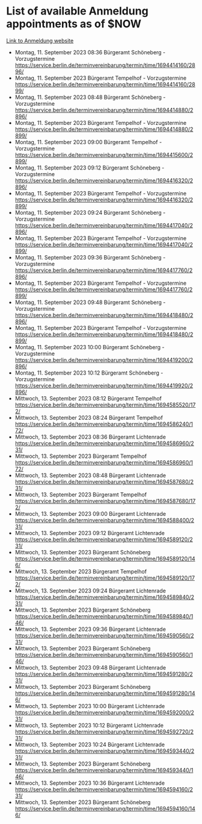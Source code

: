 # List of available Anmeldung appointments as of $NOW
[Link to Anmeldung website](https://service.berlin.de/terminvereinbarung/termin/tag.php?termin=1&anliegen[]=120686&dienstleisterlist=122210,122217,327316,122219,327312,122227,327314,122231,327346,122243,327348,122254,122252,329742,122260,329745,122262,329748,122271,327278,122273,327274,122277,327276,330436,122280,327294,122282,327290,122284,327292,122291,327270,122285,327266,122286,327264,122296,327268,150230,329760,122297,327286,122294,327284,122312,329763,122314,329775,122304,327330,122311,327334,122309,327332,317869,122281,327352,122279,329772,122283,122276,327324,122274,327326,122267,329766,122246,327318,122251,327320,122257,327322,122208,327298,122226,327300&herkunft=http%3A%2F%2Fservice.berlin.de%2Fdienstleistung%2F120686%2F)
- Montag, 11. September 2023 08:36 Bürgeramt Schöneberg - Vorzugstermine https://service.berlin.de/terminvereinbarung/termin/time/1694414160/2896/
- Montag, 11. September 2023  Bürgeramt Tempelhof - Vorzugstermine https://service.berlin.de/terminvereinbarung/termin/time/1694414160/2899/
- Montag, 11. September 2023 08:48 Bürgeramt Schöneberg - Vorzugstermine https://service.berlin.de/terminvereinbarung/termin/time/1694414880/2896/
- Montag, 11. September 2023  Bürgeramt Tempelhof - Vorzugstermine https://service.berlin.de/terminvereinbarung/termin/time/1694414880/2899/
- Montag, 11. September 2023 09:00 Bürgeramt Tempelhof - Vorzugstermine https://service.berlin.de/terminvereinbarung/termin/time/1694415600/2899/
- Montag, 11. September 2023 09:12 Bürgeramt Schöneberg - Vorzugstermine https://service.berlin.de/terminvereinbarung/termin/time/1694416320/2896/
- Montag, 11. September 2023  Bürgeramt Tempelhof - Vorzugstermine https://service.berlin.de/terminvereinbarung/termin/time/1694416320/2899/
- Montag, 11. September 2023 09:24 Bürgeramt Schöneberg - Vorzugstermine https://service.berlin.de/terminvereinbarung/termin/time/1694417040/2896/
- Montag, 11. September 2023  Bürgeramt Tempelhof - Vorzugstermine https://service.berlin.de/terminvereinbarung/termin/time/1694417040/2899/
- Montag, 11. September 2023 09:36 Bürgeramt Schöneberg - Vorzugstermine https://service.berlin.de/terminvereinbarung/termin/time/1694417760/2896/
- Montag, 11. September 2023  Bürgeramt Tempelhof - Vorzugstermine https://service.berlin.de/terminvereinbarung/termin/time/1694417760/2899/
- Montag, 11. September 2023 09:48 Bürgeramt Schöneberg - Vorzugstermine https://service.berlin.de/terminvereinbarung/termin/time/1694418480/2896/
- Montag, 11. September 2023  Bürgeramt Tempelhof - Vorzugstermine https://service.berlin.de/terminvereinbarung/termin/time/1694418480/2899/
- Montag, 11. September 2023 10:00 Bürgeramt Schöneberg - Vorzugstermine https://service.berlin.de/terminvereinbarung/termin/time/1694419200/2896/
- Montag, 11. September 2023 10:12 Bürgeramt Schöneberg - Vorzugstermine https://service.berlin.de/terminvereinbarung/termin/time/1694419920/2896/
- Mittwoch, 13. September 2023 08:12 Bürgeramt Tempelhof https://service.berlin.de/terminvereinbarung/termin/time/1694585520/172/
- Mittwoch, 13. September 2023 08:24 Bürgeramt Tempelhof https://service.berlin.de/terminvereinbarung/termin/time/1694586240/172/
- Mittwoch, 13. September 2023 08:36 Bürgeramt Lichtenrade https://service.berlin.de/terminvereinbarung/termin/time/1694586960/231/
- Mittwoch, 13. September 2023  Bürgeramt Tempelhof https://service.berlin.de/terminvereinbarung/termin/time/1694586960/172/
- Mittwoch, 13. September 2023 08:48 Bürgeramt Lichtenrade https://service.berlin.de/terminvereinbarung/termin/time/1694587680/231/
- Mittwoch, 13. September 2023  Bürgeramt Tempelhof https://service.berlin.de/terminvereinbarung/termin/time/1694587680/172/
- Mittwoch, 13. September 2023 09:00 Bürgeramt Lichtenrade https://service.berlin.de/terminvereinbarung/termin/time/1694588400/231/
- Mittwoch, 13. September 2023 09:12 Bürgeramt Lichtenrade https://service.berlin.de/terminvereinbarung/termin/time/1694589120/231/
- Mittwoch, 13. September 2023  Bürgeramt Schöneberg https://service.berlin.de/terminvereinbarung/termin/time/1694589120/146/
- Mittwoch, 13. September 2023  Bürgeramt Tempelhof https://service.berlin.de/terminvereinbarung/termin/time/1694589120/172/
- Mittwoch, 13. September 2023 09:24 Bürgeramt Lichtenrade https://service.berlin.de/terminvereinbarung/termin/time/1694589840/231/
- Mittwoch, 13. September 2023  Bürgeramt Schöneberg https://service.berlin.de/terminvereinbarung/termin/time/1694589840/146/
- Mittwoch, 13. September 2023 09:36 Bürgeramt Lichtenrade https://service.berlin.de/terminvereinbarung/termin/time/1694590560/231/
- Mittwoch, 13. September 2023  Bürgeramt Schöneberg https://service.berlin.de/terminvereinbarung/termin/time/1694590560/146/
- Mittwoch, 13. September 2023 09:48 Bürgeramt Lichtenrade https://service.berlin.de/terminvereinbarung/termin/time/1694591280/231/
- Mittwoch, 13. September 2023  Bürgeramt Schöneberg https://service.berlin.de/terminvereinbarung/termin/time/1694591280/146/
- Mittwoch, 13. September 2023 10:00 Bürgeramt Lichtenrade https://service.berlin.de/terminvereinbarung/termin/time/1694592000/231/
- Mittwoch, 13. September 2023 10:12 Bürgeramt Lichtenrade https://service.berlin.de/terminvereinbarung/termin/time/1694592720/231/
- Mittwoch, 13. September 2023 10:24 Bürgeramt Lichtenrade https://service.berlin.de/terminvereinbarung/termin/time/1694593440/231/
- Mittwoch, 13. September 2023  Bürgeramt Schöneberg https://service.berlin.de/terminvereinbarung/termin/time/1694593440/146/
- Mittwoch, 13. September 2023 10:36 Bürgeramt Lichtenrade https://service.berlin.de/terminvereinbarung/termin/time/1694594160/231/
- Mittwoch, 13. September 2023  Bürgeramt Schöneberg https://service.berlin.de/terminvereinbarung/termin/time/1694594160/146/
